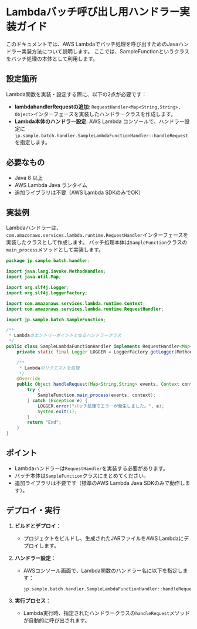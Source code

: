 # Lambdaバッチ呼び出し用ハンドラー実装ガイド

このドキュメントでは、AWS Lambdaでバッチ処理を呼び出すためのJavaハンドラー実装方法について説明します。
ここでは、SampleFunctionというクラスをバッチ処理の本体として利用します。

## 設定箇所

Lambda関数を実装・設定する際に、以下の2点が必要です：

- **lambdahandlerRequestの追加**: `RequestHandler<Map<String,String>, Object>`インターフェースを実装したハンドラークラスを作成します。
- **Lambda本体のハンドラー設定**: AWS Lambda コンソールで、ハンドラー設定に`jp.sample.batch.handler.SampleLambdaFunctionHandler::handleRequest`を指定します。

## 必要なもの

- Java 8 以上
- AWS Lambda Java ランタイム
- 追加ライブラリは不要（AWS Lambda SDKのみでOK）

## 実装例

Lambdaハンドラーは、`com.amazonaws.services.lambda.runtime.RequestHandler`インターフェースを実装したクラスとして作成します。
バッチ処理本体は`SampleFunction`クラスの`main_process`メソッドとして実装します。

```java
package jp.sample.batch.handler;

import java.lang.invoke.MethodHandles;
import java.util.Map;

import org.slf4j.Logger;
import org.slf4j.LoggerFactory;

import com.amazonaws.services.lambda.runtime.Context;
import com.amazonaws.services.lambda.runtime.RequestHandler;

import jp.sample.batch.SampleFunction;

/**
 * Lambdaのエントリーポイントとなるハンドラークラス
 */
public class SampleLambdaFunctionHandler implements RequestHandler<Map<String,String>, Object> {
    private static final Logger LOGGER = LoggerFactory.getLogger(MethodHandles.lookup().lookupClass());

    /**
     * Lambdaのリクエストを処理
     */
    @Override
    public Object handleRequest(Map<String,String> events, Context context) {
        try {
            SampleFunction.main_process(events, context);
        } catch (Exception e) {
            LOGGER.error("バッチ処理でエラーが発生しました。", e);
            System.exit(1);
        }
        return "End";
    }
}
```

## ポイント

- Lambdaハンドラーは`RequestHandler`を実装する必要があります。
- バッチ本体は`SampleFunction`クラスにまとめてください。
- 追加ライブラリは不要です（標準のAWS Lambda Java SDKのみで動作します）。

## デプロイ・実行

1. **ビルドとデプロイ**：
   - プロジェクトをビルドし、生成されたJARファイルをAWS Lambdaにデプロイします。

2. **ハンドラー設定**：
   - AWSコンソール画面で、Lambda関数のハンドラー名に以下を指定します：
     ```
     jp.sample.batch.handler.SampleLambdaFunctionHandler::handleRequest
     ```

3. **実行プロセス**：
   - Lambda実行時、指定されたハンドラークラスの`handleRequest`メソッドが自動的に呼び出されます。
